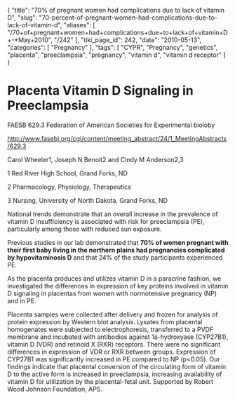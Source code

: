 {
    "title": "70% of pregnant women had complications due to lack of vitamin D",
    "slug": "70-percent-of-pregnant-women-had-complications-due-to-lack-of-vitamin-d",
    "aliases": [
        "/70+of+pregnant+women+had+complications+due+to+lack+of+vitamin+D+-+May+2010",
        "/242"
    ],
    "tiki_page_id": 242,
    "date": "2010-05-13",
    "categories": [
        "Pregnancy"
    ],
    "tags": [
        "CYPR",
        "Pregnancy",
        "genetics",
        "placenta",
        "preeclampsia",
        "pregnancy",
        "vitamin d",
        "vitamin d receptor"
    ]
}


# Placenta Vitamin D Signaling in Preeclampsia

FAESB 629.3  Federation of American Societies for Experimental bioloby

http://www.fasebj.org/cgi/content/meeting_abstract/24/1_MeetingAbstracts/629.3

Carol Wheeler1, Joseph N Benoit2 and Cindy M Anderson2,3

1 Red River High School, Grand Forks, ND

2 Pharmacology, Physiology, Therapeutics

3 Nursing, University of North Dakota, Grand Forks, ND

National trends demonstrate that an overall increase in the prevalence of vitamin D insufficiency is associated with risk for preeclampsia (PE), particularly among those with reduced sun exposure. 

Previous studies in our lab demonstrated that  **70% of women pregnant with their first baby living in the northern plains had pregnancies complicated by hypovitaminosis D**  and that 24% of the study participants experienced PE. 

As the placenta produces and utilizes vitamin D in a paracrine fashion, we investigated the differences in expression of key proteins involved in vitamin D signaling in placentas from women with normotensive pregnancy (NP) and in PE. 

Placenta samples were collected after delivery and frozen for analysis of protein expression by Western blot analysis. Lysates from placental homogenates were subjected to electrophoresis, transferred to a PVDF membrane and incubated with antibodies against 1á-hydroxyase (CYP27B1), vitamin D (VDR) and retinoid X (RXR) receptors. There were no significant differences in expression of VDR or RXR between groups. Expression of CYP27B1 was significantly increased in PE compared to NP (p<0.05). Our findings indicate that placental conversion of the circulating form of vitamin D to the active form is increased in preeclampsia, increasing availability of vitamin D for utilization by the placental-fetal unit. Supported by Robert Wood Johnson Foundation, APS.
